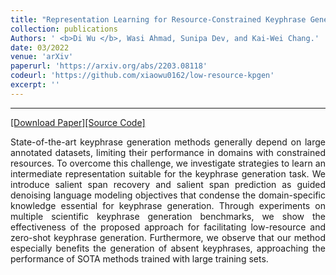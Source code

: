 ```yaml
---
title: "Representation Learning for Resource-Constrained Keyphrase Generation"
collection: publications
Authors: ' <b>Di Wu </b>, Wasi Ahmad, Sunipa Dev, and Kai-Wei Chang.'
date: 03/2022
venue: 'arXiv'
paperurl: 'https://arxiv.org/abs/2203.08118'
codeurl: 'https://github.com/xiaowu0162/low-resource-kpgen'
excerpt: ''
---
```

---
<a href='https://arxiv.org/pdf/2203.08118.pdf' target="_blank">[Download Paper]</a><a href='https://github.com/xiaowu0162/low-resource-kpgen' target="_blank">[Source Code]</a>

<p align="justify">
State-of-the-art keyphrase generation methods generally depend on large annotated datasets, limiting their performance in domains with constrained resources. 
  To overcome this challenge, we investigate strategies to learn an intermediate representation suitable for the keyphrase generation task. We introduce salient 
  span recovery and salient span prediction as guided denoising language modeling objectives that condense the domain-specific knowledge essential for keyphrase 
  generation. Through experiments on multiple scientific keyphrase generation benchmarks, we show the effectiveness of the proposed approach for facilitating 
  low-resource and zero-shot keyphrase generation. Furthermore, we observe that our method especially benefits the generation of absent keyphrases, approaching 
  the performance of SOTA methods trained with large training sets.
</p>

